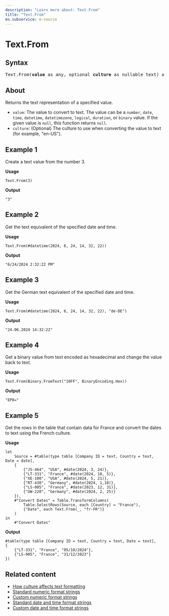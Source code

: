 ```yaml
---
description: "Learn more about: Text.From"
title: "Text.From"
ms.subservice: m-source
---
```

# Text.From

## Syntax

<pre>
Text.From(<b>value</b> as any, optional <b>culture</b> as nullable text) as nullable text
</pre>
  
## About

Returns the text representation of a specified value.

* `value`: The value to convert to text. The value can be a `number`, `date`, `time`, `datetime`, `datetimezone`, `logical`, `duration`, or `binary` value. If the given value is `null`, this function returns `null`.
* `culture`: (Optional) The culture to use when converting the value to text (for example, "en-US").

## Example 1

Create a text value from the number 3.

**Usage**

```powerquery-m
Text.From(3)
```

**Output**

`"3"`

## Example 2

Get the text equivalent of the specified date and time.

**Usage**

```powerquery-m
Text.From(#datetime(2024, 6, 24, 14, 32, 22))
```

**Output**

`"6/24/2024 2:32:22 PM"`

## Example 3

Get the German text equivalent of the specified date and time.

**Usage**

```powerquery-m
Text.From(#datetime(2024, 6, 24, 14, 32, 22), "de-DE")
```

**Output**

`"24.06.2024 14:32:22"`

## Example 4

Get a binary value from text encoded as hexadecimal and change the value back to text.

**Usage**

```powerquery-m
Text.From(Binary.FromText("10FF", BinaryEncoding.Hex))
```

**Output**

`"EP8="`

## Example 5

Get the rows in the table that contain data for France and convert the dates to text using the French culture.

**Usage**

```powerquery-m
let
    Source = #table(type table [Company ID = text, Country = text, Date = date],
    {
        {"JS-464", "USA", #date(2024, 3, 24)},
        {"LT-331", "France", #date(2024, 10, 5)},
        {"XE-100", "USA", #date(2024, 5, 21)},
        {"RT-430", "Germany", #date(2024, 1,18)},
        {"LS-005", "France", #date(2023, 12, 31)},
        {"UW-220", "Germany", #date(2024, 2, 25)}
    }),
    #"Convert Dates" = Table.TransformColumns(
        Table.SelectRows(Source, each [Country] = "France"),
        {"Date", each Text.From(_, "fr-FR")}
    )
in
    #"Convert Dates"
```

**Output**

```powerquery-m
#table(type table [Company ID = text, Country = text, Date = text],
{
    {"LT-331", "France", "05/10/2024"},
    {"LS-005", "France", "31/12/2023"}
})
```

## Related content

* [How culture affects text formatting](how-culture-affects-text-formatting.md)
* [Standard numeric format strings](standard-numeric-format-strings.md)
* [Custom numeric format strings](custom-numeric-format-strings.md)
* [Standard date and time format strings](standard-date-and-time-format-strings.md)
* [Custom date and time format strings](custom-date-and-time-format-strings.md)

